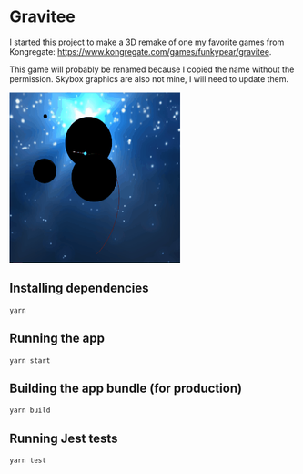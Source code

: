 # Gravitee

I started this project to make a 3D remake of one my favorite games from Kongregate:
https://www.kongregate.com/games/funkypear/gravitee.

This game will probably be renamed because I copied the name without the permission.
Skybox graphics are also not mine, I will need to update them.

<img src="assets/preview.gif" width="300" height="300">

## Installing dependencies

    yarn
    
## Running the app

    yarn start
    
    
## Building the app bundle (for production)

    yarn build

## Running Jest tests

    yarn test
